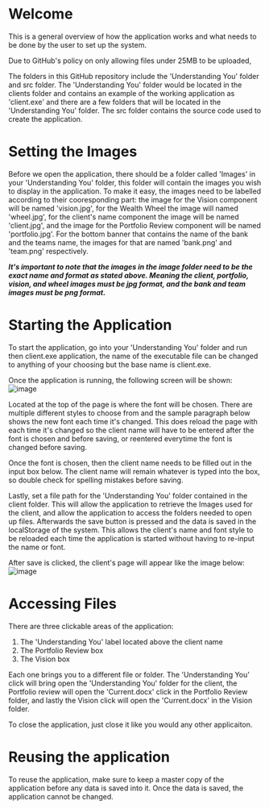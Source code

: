 # Welcome
This is a general overview of how the application works and what needs to be done by the user to set up the system.

Due to GitHub's policy on only allowing files under 25MB to be uploaded,

The folders in this GitHub repository include the 'Understanding You' folder and src folder. The 'Understanding You' folder would be located in the clients folder and contains an example of the working application as 'client.exe' and there are a few folders that will be located in the 'Understanding You' folder. The src folder contains the source code used to create the application.

# Setting the Images
Before we open the application, there should be a folder called 'Images' in your 'Understanding You' folder, this folder will contain the images you wish to display in the application. To make it easy, the images need to be labelled according to their cooresponding part: the image for the Vision component will be named 'vision.jpg', for the Wealth Wheel the image will named 'wheel.jpg', for the client's name component the image will be named 'client.jpg', and the image for the Portfolio Review component will be named 'portfolio.jpg'. For the bottom banner that contains the name of the bank and the teams name, the images for that are named 'bank.png' and 'team.png' respectively. 

__*It's important to note that the images in the image folder need to be the exact name and format as stated above. Meaning the client, portfolio, vision, and wheel images must be jpg format, and the bank and team images must be png format.*__

# Starting the Application
To start the application, go into your 'Understanding You' folder and run then client.exe application, the name of the executable file can be changed to anything of your choosing but the base name is client.exe.

Once the application is running, the following screen will be shown:
![image](https://user-images.githubusercontent.com/127133975/236402651-bab4db8c-b239-4be6-95d1-e73124029d39.png)

Located at the top of the page is where the font will be chosen. There are multiple different styles to choose from and the sample paragraph below shows the new font each time it's changed. This does reload the page with each time it's changed so the client name will have to be entered after the font is chosen and before saving, or reentered everytime the font is changed before saving. 

Once the font is chosen, then the client name needs to be filled out in the input box below. The client name will remain whatever is typed into the box, so double check for spelling mistakes before saving.

Lastly, set a file path for the 'Understanding You' folder contained in the client folder. This will allow the application to retrieve the Images used for the client, and allow the application to access the folders needed to open up files. Afterwards the save button is pressed and the data is saved in the localStorage of the system. This allows the client's name and font style to be reloaded each time the application is started without having to re-input the name or font.

After save is clicked, the client's page will appear like the image below:
![image](https://user-images.githubusercontent.com/127133975/235861471-83ae2d62-4dff-4336-beea-646b0395fc7b.png)


# Accessing Files
There are three clickable areas of the application:
  1. The 'Understanding You' label located above the client name
  2. The Portfolio Review box
  3. The Vision box

Each one brings you to a different file or folder. The 'Understanding You' click will bring open the 'Understanding You' folder for the client, the Portfolio review will open the 'Current.docx' click in the Portfolio Review folder, and lastly the Vision click will open the 'Current.docx' in the Vision folder.

To close the application, just close it like you would any other applicaiton.

# Reusing the application
To reuse the application, make sure to keep a master copy of the application before any data is saved into it. Once the data is saved, the application cannot be changed.
